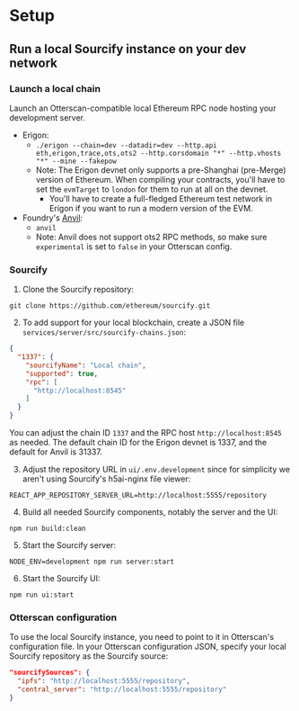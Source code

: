 # Setup

## Run a local Sourcify instance on your dev network

### Launch a local chain

Launch an Otterscan-compatible local Ethereum RPC node hosting your development server.

- Erigon:
  - `./erigon --chain=dev --datadir=dev --http.api eth,erigon,trace,ots,ots2 --http.corsdomain "*" --http.vhosts "*" --mine --fakepow`
  - Note: The Erigon devnet only supports a pre-Shanghai (pre-Merge) version of Ethereum. When compiling your contracts, you'll have to set the `evmTarget` to `london` for them to run at all on the devnet.
    - You'll have to create a full-fledged Ethereum test network in Erigon if you want to run a modern version of the EVM.
- Foundry's [Anvil](https://book.getfoundry.sh/reference/anvil/):
  - `anvil`
  - Note: Anvil does not support ots2 RPC methods, so make sure `experimental` is set to `false` in your Otterscan config.

### Sourcify

1. Clone the Sourcify repository:

```shell
git clone https://github.com/ethereum/sourcify.git
```

2. To add support for your local blockchain, create a JSON file `services/server/src/sourcify-chains.json`:

```json
{
  "1337": {
    "sourcifyName": "Local chain",
    "supported": true,
    "rpc": [
      "http://localhost:8545"
    ]
  }
}
```

You can adjust the chain ID `1337` and the RPC host `http://localhost:8545` as needed. The default chain ID for the Erigon devnet is 1337, and the default for Anvil is 31337.

3. Adjust the repository URL in `ui/.env.development` since for simplicity we aren't using Sourcify's h5ai-nginx file viewer:

```shell
REACT_APP_REPOSITORY_SERVER_URL=http://localhost:5555/repository
```

4. Build all needed Sourcify components, notably the server and the UI:

```shell
npm run build:clean
```

5. Start the Sourcify server:

```shell
NODE_ENV=development npm run server:start
```

6. Start the Sourcify UI:

```shell
npm run ui:start
```

### Otterscan configuration

To use the local Sourcify instance, you need to point to it in Otterscan's configuration file.
In your Otterscan configuration JSON, specify your local Sourcify repository as the Sourcify source:

```json
"sourcifySources": {
  "ipfs": "http://localhost:5555/repository",
  "central_server": "http://localhost:5555/repository"
}
```
